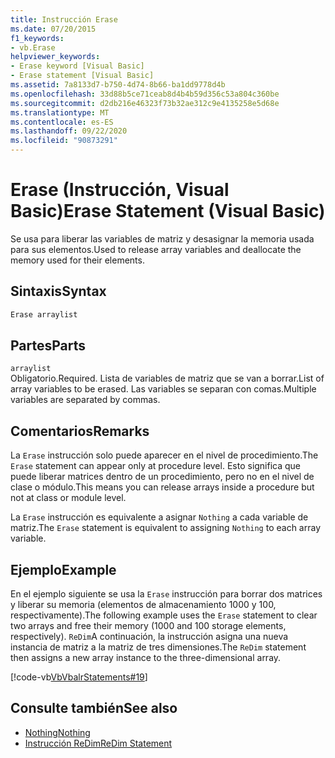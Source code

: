 ```yaml
---
title: Instrucción Erase
ms.date: 07/20/2015
f1_keywords:
- vb.Erase
helpviewer_keywords:
- Erase keyword [Visual Basic]
- Erase statement [Visual Basic]
ms.assetid: 7a8133d7-b750-4d74-8b66-ba1dd9778d4b
ms.openlocfilehash: 33d88b5ce71ceab8d4b4b59d356c53a804c360be
ms.sourcegitcommit: d2db216e46323f73b32ae312c9e4135258e5d68e
ms.translationtype: MT
ms.contentlocale: es-ES
ms.lasthandoff: 09/22/2020
ms.locfileid: "90873291"
---
```

# <a name="erase-statement-visual-basic"></a><span data-ttu-id="33396-102">Erase (Instrucción, Visual Basic)</span><span class="sxs-lookup"><span data-stu-id="33396-102">Erase Statement (Visual Basic)</span></span>

<span data-ttu-id="33396-103">Se usa para liberar las variables de matriz y desasignar la memoria usada para sus elementos.</span><span class="sxs-lookup"><span data-stu-id="33396-103">Used to release array variables and deallocate the memory used for their elements.</span></span>  
  
## <a name="syntax"></a><span data-ttu-id="33396-104">Sintaxis</span><span class="sxs-lookup"><span data-stu-id="33396-104">Syntax</span></span>  
  
```vb  
Erase arraylist  
```  
  
## <a name="parts"></a><span data-ttu-id="33396-105">Partes</span><span class="sxs-lookup"><span data-stu-id="33396-105">Parts</span></span>  

 `arraylist`  
 <span data-ttu-id="33396-106">Obligatorio.</span><span class="sxs-lookup"><span data-stu-id="33396-106">Required.</span></span> <span data-ttu-id="33396-107">Lista de variables de matriz que se van a borrar.</span><span class="sxs-lookup"><span data-stu-id="33396-107">List of array variables to be erased.</span></span> <span data-ttu-id="33396-108">Las variables se separan con comas.</span><span class="sxs-lookup"><span data-stu-id="33396-108">Multiple variables are separated by commas.</span></span>  
  
## <a name="remarks"></a><span data-ttu-id="33396-109">Comentarios</span><span class="sxs-lookup"><span data-stu-id="33396-109">Remarks</span></span>  

 <span data-ttu-id="33396-110">La `Erase` instrucción solo puede aparecer en el nivel de procedimiento.</span><span class="sxs-lookup"><span data-stu-id="33396-110">The `Erase` statement can appear only at procedure level.</span></span> <span data-ttu-id="33396-111">Esto significa que puede liberar matrices dentro de un procedimiento, pero no en el nivel de clase o módulo.</span><span class="sxs-lookup"><span data-stu-id="33396-111">This means you can release arrays inside a procedure but not at class or module level.</span></span>  
  
 <span data-ttu-id="33396-112">La `Erase` instrucción es equivalente a asignar `Nothing` a cada variable de matriz.</span><span class="sxs-lookup"><span data-stu-id="33396-112">The `Erase` statement is equivalent to assigning `Nothing` to each array variable.</span></span>  
  
## <a name="example"></a><span data-ttu-id="33396-113">Ejemplo</span><span class="sxs-lookup"><span data-stu-id="33396-113">Example</span></span>  

 <span data-ttu-id="33396-114">En el ejemplo siguiente se usa la `Erase` instrucción para borrar dos matrices y liberar su memoria (elementos de almacenamiento 1000 y 100, respectivamente).</span><span class="sxs-lookup"><span data-stu-id="33396-114">The following example uses the `Erase` statement to clear two arrays and free their memory (1000 and 100 storage elements, respectively).</span></span> <span data-ttu-id="33396-115">`ReDim`A continuación, la instrucción asigna una nueva instancia de matriz a la matriz de tres dimensiones.</span><span class="sxs-lookup"><span data-stu-id="33396-115">The `ReDim` statement then assigns a new array instance to the three-dimensional array.</span></span>  
  
 [!code-vb[VbVbalrStatements#19](~/samples/snippets/visualbasic/VS_Snippets_VBCSharp/VbVbalrStatements/VB/Class1.vb#19)]  
  
## <a name="see-also"></a><span data-ttu-id="33396-116">Consulte también</span><span class="sxs-lookup"><span data-stu-id="33396-116">See also</span></span>

- [<span data-ttu-id="33396-117">Nothing</span><span class="sxs-lookup"><span data-stu-id="33396-117">Nothing</span></span>](../nothing.md)
- [<span data-ttu-id="33396-118">Instrucción ReDim</span><span class="sxs-lookup"><span data-stu-id="33396-118">ReDim Statement</span></span>](redim-statement.md)
